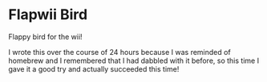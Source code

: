 # Flapwii Bird
Flappy bird for the wii!

I wrote this over the course of 24 hours because I was reminded of homebrew and I remembered that I had dabbled with it before, so this time I gave it a good try and actually succeeded this time!
